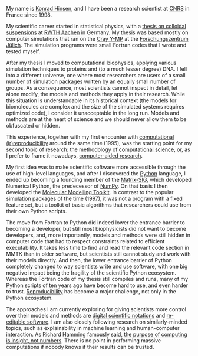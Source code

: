 My name is [Konrad Hinsen](https://khinsen.net/), and I have been a research scientist at [CNRS](https://www.cnrs.fr/) in France since 1998.

My scientific career started in statistical physics, with a [thesis on colloidal suspensions](https://de.book-info.com/isbn/3-86073-050-9.htm) at [RWTH Aachen](https://www.rwth-aachen.de/) in Germany. My thesis was based mostly on computer simulations that ran on the [Cray Y-MP](https://en.wikipedia.org/wiki/Cray_Y-MP) at the [Forschungszentrum Jülich](http://www.fz-juelich.de/). The simulation programs were small Fortran codes that I wrote and tested myself.

After my thesis I moved to computational biophysics, applying various simulation techniques to proteins and (to a much lesser degree) DNA. I fell into a different universe, one where most researchers are users of a small number of simulation packages written by an equally small number of groups. As a consequence, most scientists cannot inspect in detail, let alone modify, the models and methods they apply in their research. While this situation is understandable in its historical context (the models for biomolecules are complex and the size of the simulated systems requires optimized code), I consider it unacceptable in the long run. Models and methods are at the heart of science and we should never allow them to be obfuscated or hidden.

This experience, together with my first encounter with [computational (ir)reproducibility](Computational%20reproducibility.md) around the same time (1995), was the starting point for my second topic of research: the methodology of [computational science](Computational%20science.md), or, as I prefer to frame it nowadays, [computer-aided research](Computer-aided%20research.md).

My first idea was to make scientific software more accessible through the use of high-level languages, and after I discovered the [Python](Python.md) language, I ended up becoming a founding member of the [Matrix-SIG](https://www.python.org/community/sigs/retired/matrix-sig/), which developed Numerical Python, the predecessor of [NumPy](https://numpy.org/). On that basis I then developed the [Molecular Modelling Toolkit](https://github.com/khinsen/MMTK). In contrast to the popular simulation packages of the time (1997), it was not a program with a fixed feature set, but a toolkit of basic algorithms that researchers could use from their own Python scripts.

The move from Fortran to Python did indeed lower the entrance barrier to becoming a developer, but still most biophysicists did not want to become developers, and, more importantly, models and methods were still hidden in computer code that had to respect constraints related to efficient executability. It takes less time to find and read the relevant code section in MMTK than in older software, but scientists still cannot study and work with their models directly. And then, the lower entrance barrier of Python completely changed to way scientists write and use software, with one big negative impact being the fragility of the scientific Python ecosystem. Whereas the Fortran code of my thesis still compiles and runs, many of my Python scripts of ten years ago have become hard to use, and even harder to trust. [Reproducibility](Computational%20reproducibility.md) has become a major challenge, not only in the Python ecosystem.

The approaches I am currently exploring for giving scientists more control over their models and methods are [digital scientific notations](Digital%20scientific%20notation.md) and [re-editable software](Reusable%20vs.%20re-editable%20components.md). I am also closely following research on similarly-minded topics, such as explainability in machine learning and human-computer interaction. As Richard Hamming famously said, [the purpose of computing is insight, not numbers](https://www.brainyquote.com/quotes/richard_hamming_645682). There is no point in performing massive computations if nobody knows if their results can be trusted.
